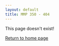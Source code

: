 ```yaml
---
layout: default
title: MMP 350 - 404
---
```


This page doesn't exist!

[Return to home page]({{site.baseurl}}/)